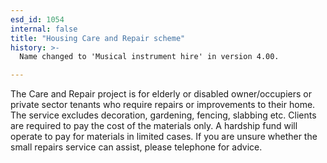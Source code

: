 ```yaml
---
esd_id: 1054
internal: false
title: "Housing Care and Repair scheme"
history: >-
  Name changed to 'Musical instrument hire' in version 4.00.

---
```


The Care and Repair project is for elderly or disabled owner/occupiers or private sector tenants who require repairs or improvements to their home. The service excludes decoration, gardening, fencing, slabbing etc.  Clients are required to pay the cost of the materials only. A hardship fund will operate to pay for materials in limited cases. If you are unsure whether the small repairs service can assist, please telephone for advice.

